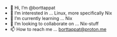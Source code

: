 - 👋 Hi, I’m @borttappat
- 👀 I’m interested in ... Linux, more specifically Nix
- 🌱 I’m currently learning ... Nix
- 💞️ I’m looking to collaborate on ... Nix-stuff
- 📫 How to reach me ... borttappat@proton.me

<!---
borttappat/borttappat is a ✨ special ✨ repository because its `README.md` (this file) appears on your GitHub profile.
You can click the Preview link to take a look at your changes.
--->

